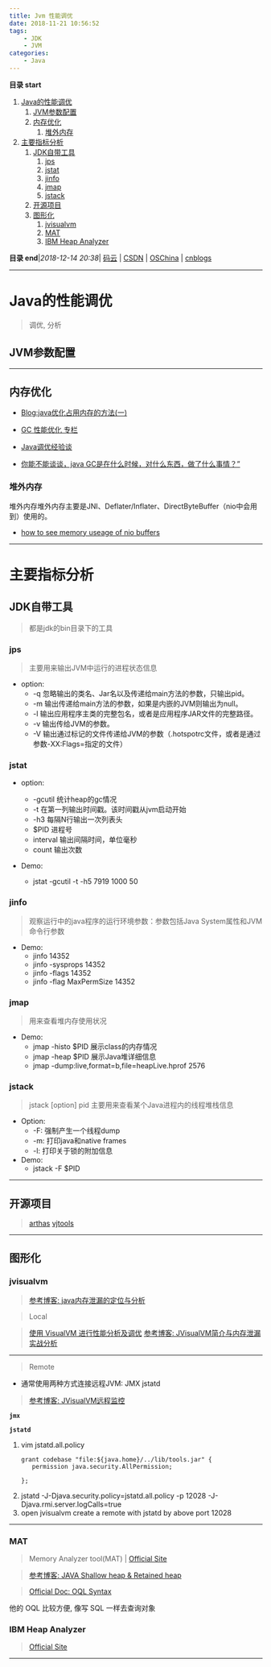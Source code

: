 ```yaml
---
title: Jvm 性能调优
date: 2018-11-21 10:56:52
tags: 
    - JDK
    - JVM
categories: 
    - Java
---
```


**目录 start**
 
1. [Java的性能调优](#java的性能调优)
    1. [JVM参数配置](#jvm参数配置)
    1. [内存优化](#内存优化)
        1. [堆外内存](#堆外内存)
1. [主要指标分析](#主要指标分析)
    1. [JDK自带工具](#jdk自带工具)
        1. [jps](#jps)
        1. [jstat](#jstat)
        1. [jinfo](#jinfo)
        1. [jmap](#jmap)
        1. [jstack](#jstack)
    1. [开源项目](#开源项目)
    1. [图形化](#图形化)
        1. [jvisualvm](#jvisualvm)
        1. [MAT](#mat)
        1. [IBM Heap Analyzer](#ibm-heap-analyzer)

**目录 end**|_2018-12-14 20:38_| [码云](https://gitee.com/gin9) | [CSDN](http://blog.csdn.net/kcp606) | [OSChina](https://my.oschina.net/kcp1104) | [cnblogs](http://www.cnblogs.com/kuangcp)
****************************************

# Java的性能调优
> 调优, 分析

## JVM参数配置

*********************

## 内存优化

- [Blog:java优化占用内存的方法(一)](http://blog.csdn.net/zheng0518/article/details/48182437)

- [GC 性能优化 专栏](https://blog.csdn.net/column/details/14851.html)
- [Java调优经验谈](http://www.importnew.com/22336.html)
- [你能不能谈谈，java GC是在什么时候，对什么东西，做了什么事情？” ](http://itindex.net/detail/54188-java-gc-%E4%B8%9C%E8%A5%BF)

### 堆外内存

堆外内存堆外内存主要是JNI、Deflater/Inflater、DirectByteBuffer（nio中会用到）使用的。

- [how to see memory useage of nio buffers](https://stackoverflow.com/questions/2689914/how-to-see-the-memory-usage-of-nio-buffers)

*********************
# 主要指标分析
## JDK自带工具
> 都是jdk的bin目录下的工具

### jps
> 主要用来输出JVM中运行的进程状态信息
- option:
    - -q 忽略输出的类名、Jar名以及传递给main方法的参数，只输出pid。
    - -m 输出传递给main方法的参数，如果是内嵌的JVM则输出为null。
    - -l 输出应用程序主类的完整包名，或者是应用程序JAR文件的完整路径。
    - -v 输出传给JVM的参数。
    - -V 输出通过标记的文件传递给JVM的参数（.hotspotrc文件，或者是通过参数-XX:Flags=指定的文件）

### jstat
- option:
    - -gcutil 统计heap的gc情况
    - -t 在第一列输出时间戳。该时间戳从jvm启动开始
    - -h3 每隔N行输出一次列表头
    - $PID 进程号
    - interval 输出间隔时间，单位毫秒
    - count 输出次数

- Demo:
    - jstat -gcutil -t -h5 7919 1000 50

### jinfo 
> 观察运行中的java程序的运行环境参数：参数包括Java System属性和JVM命令行参数
- Demo:
    - jinfo 14352
    - jinfo -sysprops 14352
    - jinfo -flags 14352
    - jinfo -flag MaxPermSize 14352

### jmap 
> 用来查看堆内存使用状况
- Demo:
    - jmap -histo $PID 展示class的内存情况
    - jmap -heap $PID 展示Java堆详细信息
    - jmap -dump:live,format=b,file=heapLive.hprof 2576

### jstack 
> jstack [option] pid  主要用来查看某个Java进程内的线程堆栈信息
- Option:
    - -F: 强制产生一个线程dump
    - -m: 打印java和native frames
    - -l: 打印关于锁的附加信息
- Demo:
    - jstack -F $PID

********************

## 开源项目

> [arthas](https://github.com/alibaba/arthas)
> [vjtools](https://github.com/vipshop/vjtools)

************************

## 图形化
### jvisualvm
> [参考博客: java内存泄漏的定位与分析](https://blog.csdn.net/lc0817/article/details/67014499)

> Local

> [使用 VisualVM 进行性能分析及调优](https://www.ibm.com/developerworks/cn/java/j-lo-visualvm/index.html)
> [参考博客: JVisualVM简介与内存泄漏实战分析](http://www.cnblogs.com/belen/p/5573501.html)

********************

> Remote 
-  通常使用两种方式连接远程JVM: JMX jstatd

> [参考博客: JVisualVM远程监控](https://blog.csdn.net/ericzx2008/article/details/23097403)

**`jmx`**

**`jstatd`**

1. vim jstatd.all.policy 
    ```
    grant codebase "file:${java.home}/../lib/tools.jar" {
       permission java.security.AllPermission;

    };
    ```
1. jstatd -J-Djava.security.policy=jstatd.all.policy  -p 12028 -J-Djava.rmi.server.logCalls=true
1. open jvisualvm create a remote with jstatd by above port 12028

**************

### MAT
> Memory Analyzer tool(MAT) | [Official Site](http://www.eclipse.org/mat/)

> [参考博客: JAVA Shallow heap & Retained heap](http://www.cnblogs.com/lipeineng/p/5824799.html)

> [ Official Doc: OQL Syntax](https://help.eclipse.org/neon/index.jsp?topic=%2Forg.eclipse.mat.ui.help%2Freference%2Foqlsyntax.html)

他的 OQL 比较方便, 像写 SQL 一样去查询对象

### IBM Heap Analyzer
> [Official Site](https://www.ibm.com/developerworks/community/alphaworks/tech/heapanalyzer)

**************

